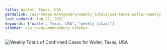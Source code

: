 ```yaml
---
title: Waller, Texas, USA
permalink: /usa-texas-montgomery/weekly_totals/usa-texas-waller-weekly_totals.html
last_updated: Aug 27, 2021
keywords: ["Waller, Texas, USA", "weekly totals"]
sidebar: usa-texas-montgomery_sidebar
---
```


![Weekly Totals of Confirmed Cases for Waller, Texas, USA](/covid_tracker/images/graphs/usa-texas-waller-weekly_totals_graph.png)
